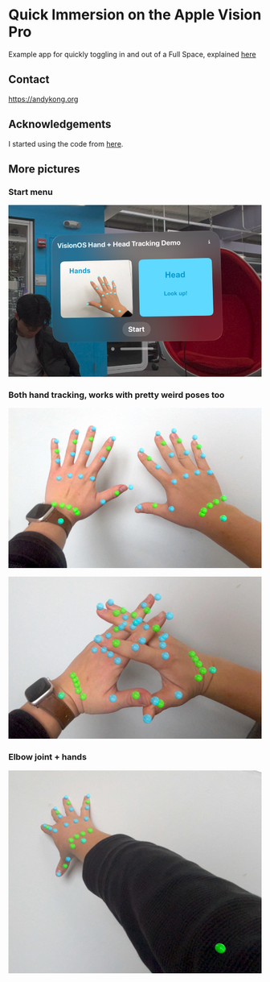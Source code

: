 Quick Immersion on the Apple Vision Pro
===========

Example app for quickly toggling in and out of a Full Space, explained [here](https://andykong.org/blog/quickimmersion)

Contact
--------
https://andykong.org

Acknowledgements
--------
I started using the code from [here](https://github.com/FlipByBlink/HandsRuler).

More pictures
--------

### Start menu
![Start menu](README_media/introscreen.png)



### Both hand tracking, works with pretty weird poses too
![Both hands tracked](README_media/bothhands.png)

![Both hands tracked](README_media/bothhandscrossed.png)

### Elbow joint + hands
![Both hands tracked](README_media/handandelbow.png)
